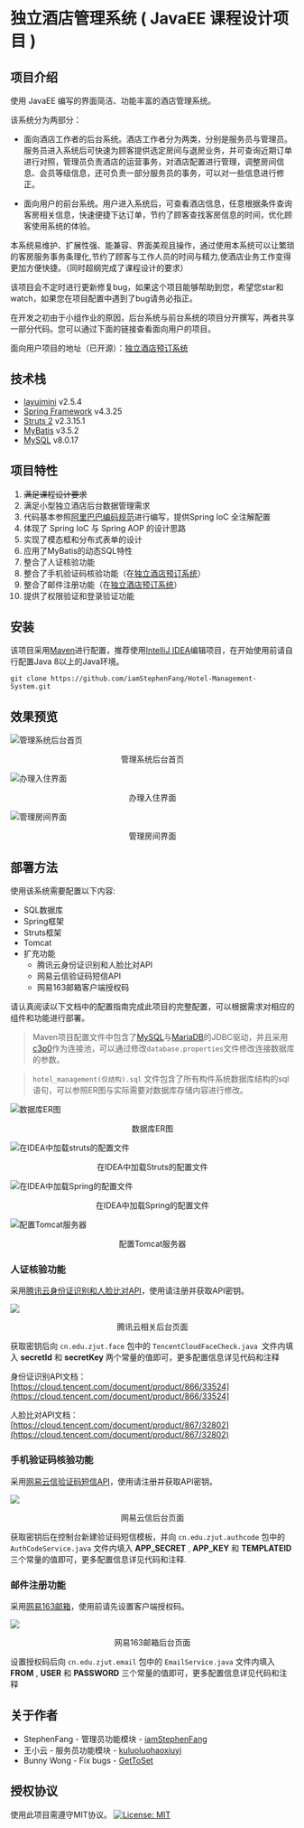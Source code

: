 # 独立酒店管理系统 ( JavaEE 课程设计项目 )
## 项目介绍
使用 JavaEE 编写的界面简洁、功能丰富的酒店管理系统。

该系统分为两部分：

- 面向酒店工作者的后台系统。酒店工作者分为两类，分别是服务员与管理员。服务员进入系统后可快速为顾客提供选定房间与退房业务，并可查询近期订单进行对照，管理员负责酒店的运营事务，对酒店配置进行管理，调整房间信息、会员等级信息，还可负责一部分服务员的事务，可以对一些信息进行修正。

- 面向用户的前台系统。用户进入系统后，可查看酒店信息，任意根据条件查询客房相关信息，快速便捷下达订单，节约了顾客查找客房信息的时间，优化顾客使用系统的体验。

本系统易维护、扩展性强、能兼容、界面美观且操作，通过使用本系统可以让繁琐的客房服务事务条理化,节约了顾客与工作人员的时间与精力,使酒店业务工作变得更加方便快捷。（同时超纲完成了课程设计的要求）

该项目会不定时进行更新修复bug，如果这个项目能够帮助到您，希望您star和watch，如果您在项目配置中遇到了bug请务必指正。

在开发之初由于小组作业的原因，后台系统与前台系统的项目分开撰写，两者共享一部分代码。您可以通过下面的链接查看面向用户的项目。

面向用户项目的地址（已开源）：[独立酒店预订系统](https://github.com/iamStephenFang/Hotel-Client)

## 技术栈

- [layuimini](https://github.com/zhongshaofa/layuimini) v2.5.4 
- [Spring Framework](https://mvnrepository.com/artifact/org.springframework) v4.3.25 
- [Struts 2](https://mvnrepository.com/artifact/org.apache.struts/struts2-core) v2.3.15.1
- [MyBatis](https://github.com/mybatis) v3.5.2
- [MySQL](https://dev.mysql.com/doc/relnotes/mysql/8.0/en/news-8-0-17.html) v8.0.17

## 项目特性
1. ~~满足课程设计要求~~
2. 满足小型独立酒店后台数据管理需求
3. 代码基本参照[阿里巴巴编码规范](https://edu.aliyun.com/certification/cldt02)进行编写，提供Spring IoC 全注解配置
4. 体现了 Spring IoC 与 Spring AOP 的设计思路
5. 实现了模态框和分布式表单的设计
6. 应用了MyBatis的动态SQL特性
7. 整合了人证核验功能
8. 整合了手机验证码核验功能（在[独立酒店预订系统](https://github.com/iamStephenFang/Hotel-Client)）
9. 整合了邮件注册功能（在[独立酒店预订系统](https://github.com/iamStephenFang/Hotel-Client)）
10. 提供了权限验证和登录验证功能

## 安装

该项目采用[Maven](https://github.com/apache/maven)进行配置，推荐使用[IntelliJ IDEA](https://www.jetbrains.com/idea/)编辑项目，在开始使用前请自行配置Java 8以上的Java环境。

```
git clone https://github.com/iamStephenFang/Hotel-Management-System.git
```

## 效果预览

![管理系统后台首页](https://s2.ax1x.com/2020/02/10/14itiV.png)

<center>管理系统后台首页</center>

![办理入住界面](https://s2.ax1x.com/2020/02/10/14FEy4.md.png)

<center>办理入住界面</center>

![管理房间界面](https://s2.ax1x.com/2020/02/10/14Fpoq.png)

<center>管理房间界面</center>

## 部署方法

使用该系统需要配置以下内容:

- SQL数据库
- Spring框架
- Struts框架
- Tomcat
- 扩充功能
    - 腾讯云身份证识别和人脸比对API
    - 网易云信验证码短信API
    - 网易163邮箱客户端授权码

请认真阅读以下文档中的配置指南完成此项目的完整配置，可以根据需求对相应的组件和功能进行部署。

> Maven项目配置文件中包含了[MySQL](https://dev.mysql.com/doc/relnotes/mysql/8.0/en/news-8-0-17.html)与[MariaDB](https://mariadb.org/download)的JDBC驱动，并且采用[c3p0](https://www.mchange.com/projects/c3p0/)作为连接池，可以通过修改`database.properties`文件修改连接数据库的参数。

> `hotel_management(仅结构).sql` 文件包含了所有构件系统数据库结构的sql语句，可以参照ER图与实际需要对数据库存储内容进行修改。

![数据库ER图](https://s2.ax1x.com/2020/02/10/14kPHA.png)

<center>数据库ER图</center>

![在IDEA中加载struts的配置文件](https://s2.ax1x.com/2020/02/09/1hlotg.jpg)

<center>在IDEA中加载Struts的配置文件</center>

![在IDEA中加载Spring的配置文件](https://s2.ax1x.com/2020/02/09/1hlHpj.jpg)

<center>在IDEA中加载Spring的配置文件</center>

![配置Tomcat服务器](https://s2.ax1x.com/2020/02/09/1hlv7T.jpg)

<center>配置Tomcat服务器</center>

### 人证核验功能

采用[腾讯云身份证识别和人脸比对API](https://cloud.tencent.com/document/product/1007/35921)，使用请注册并获取API密钥。

![](https://s2.ax1x.com/2020/02/09/1h8LjA.jpg)

<center>腾讯云相关后台页面</center>

获取密钥后向 `cn.edu.zjut.face` 包中的 `TencentCloudFaceCheck.java `文件内填入 **secretId** 和 **secretKey** 两个常量的值即可，更多配置信息详见代码和注释

身份证识别API文档：[https://cloud.tencent.com/document/product/866/33524](https://cloud.tencent.com/document/product/866/33524]

人脸比对API文档：[https://cloud.tencent.com/document/product/867/32802](https://cloud.tencent.com/document/product/867/32802)

### 手机验证码核验功能

采用[网易云信验证码短信API](https://dev.yunxin.163.com/docs/product/%E7%9F%AD%E4%BF%A1/%E7%9F%AD%E4%BF%A1%E6%8E%A5%E5%8F%A3%E6%8C%87%E5%8D%97)，使用请注册并获取API密钥。

![](https://s2.ax1x.com/2020/02/09/1hJLwt.jpg)

<center>网易云信后台页面</center>

获取密钥后在控制台新建验证码短信模板，并向 `cn.edu.zjut.authcode` 包中的 `AuthCodeService.java` 文件内填入 **APP_SECRET** , **APP_KEY** 和 **TEMPLATEID** 三个常量的值即可，更多配置信息详见代码和注释.


### 邮件注册功能

采用[网易163邮箱](https://mail.163.com/)，使用前请先设置客户端授权码。

![](https://s2.ax1x.com/2020/02/09/1hNkGT.png)

<center>网易163邮箱后台页面</center>

设置授权码后向 `cn.edu.zjut.email` 包中的 `EmailService.java` 文件内填入 **FROM** , **USER** 和 **PASSWORD** 三个常量的值即可，更多配置信息详见代码和注释

## 关于作者
- StephenFang - 管理员功能模块 - [iamStephenFang](https://github.com/iamStephenFang)
- 王小云 - 服务员功能模块 - [kuluoluohaoxiuyi](https://github.com/kuluoluohaoxiuyi)
- Bunny Wong - Fix bugs - [GetToSet](https://github.com/GetToSet)

## 授权协议
使用此项目需遵守MIT协议。
[![License: MIT](https://img.shields.io/badge/License-MIT-yellow.svg)](https://opensource.org/licenses/MIT)
